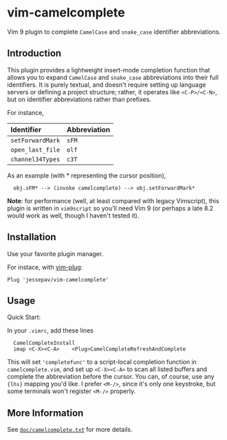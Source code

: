 # vim-camelcomplete

Vim 9 plugin to complete `CamelCase` and `snake_case` identifier abbreviations.

## Introduction

This plugin provides a lightweight insert-mode completion function that allows you to
expand `CamelCase` and `snake_case` abbreviations into their full identifiers. It is
purely textual, and doesn't require setting up language servers or defining a project
structure; rather, it operates like `<C-P>/<C-N>`, but on identifier abbreviations rather
than prefixes.

For instance,

| Identifier       | Abbreviation |
| :--------------- | :----------- |
| `setForwardMark` | `sFM`        |
| `open_last_file` | `olf`        |
| `channel34Types` | `c3T`        |

As an example (with \* representing the cursor position),

```
  obj.sFM* --> (invoke camelcomplete) --> obj.setForwardMark*
```

**Note**: for performance (well, at least compared with legacy Vimscript), this plugin is
written in `vim9script` so you'll need Vim 9 (or perhaps a late 8.2 would work as well,
though I haven't tested it).

## Installation

Use your favorite plugin manager.

For instace, with [vim-plug](https://github.com/junegunn/vim-plug):

```vim
Plug 'jessepav/vim-camelcomplete'
```

## Usage

Quick Start:

In your `.vimrc`, add these lines

```
  CamelCompleteInstall
  imap <C-X><C-A>    <Plug>CamelCompleteRefreshAndComplete
```

This will set `'completefunc'` to a script-local completion function in
`camelcomplete.vim`, and set up `<C-X><C-A>` to scan all listed buffers and complete the
abbreviation before the cursor. You can, of course, use any `{lhs}` mapping you'd like. I
prefer `<M-/>`, since it's only one keystroke, but some terminals won't register `<M-/>`
properly.

## More Information

See [`doc/camelcomplete.txt`](https://github.com/jessepav/vim-camelcomplete/blob/master/doc/camelcomplete.txt)
for more details.
